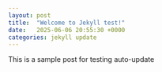 ```yaml
---
layout: post
title:  "Welcome to Jekyll test!"
date:   2025-06-06 20:55:30 +0000
categories: jekyll update
---
```

This is a sample post for testing auto-update
